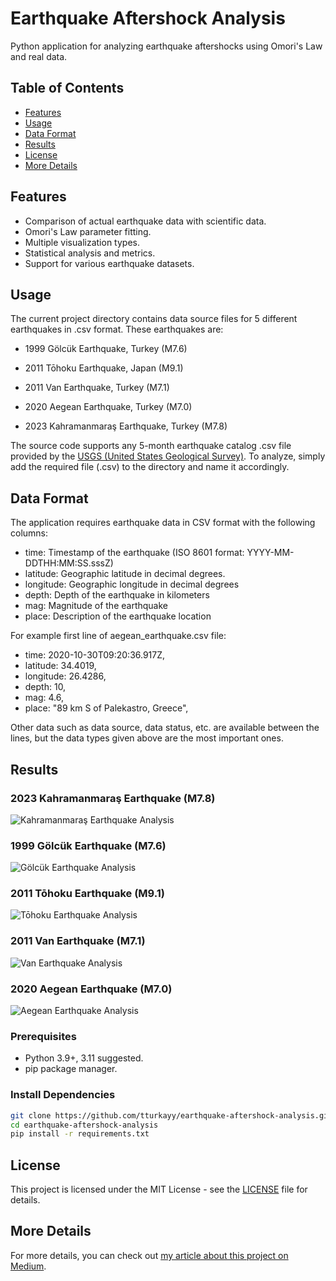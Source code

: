 # Earthquake Aftershock Analysis

Python application for analyzing earthquake aftershocks using Omori's Law and real data.

## Table of Contents
- [Features](#features)
- [Usage](#usage)
- [Data Format](#data-format)
- [Results](#results)
- [License](#license)
- [More Details](#more-details)

  
## Features
- Comparison of actual earthquake data with scientific data.
- Omori's Law parameter fitting.
- Multiple visualization types.
- Statistical analysis and metrics.
- Support for various earthquake datasets.

## Usage
The current project directory contains data source files for 5 different earthquakes in .csv format. These earthquakes are:



- 1999 Gölcük Earthquake, Turkey (M7.6)

- 2011 Tōhoku Earthquake, Japan (M9.1)

- 2011 Van Earthquake, Turkey (M7.1)

- 2020 Aegean Earthquake, Turkey (M7.0)

- 2023 Kahramanmaraş Earthquake, Turkey (M7.8)



The source code supports any 5-month earthquake catalog .csv file provided by the [USGS (United States Geological Survey)](https://earthquake.usgs.gov/earthquakes/search/). To analyze, simply add the required file (.csv) to the directory and name it accordingly.

## Data Format

The application requires earthquake data in CSV format with the following columns:

- time: Timestamp of the earthquake (ISO 8601 format: YYYY-MM-DDTHH:MM:SS.sssZ)
- latitude: Geographic latitude in decimal degrees.
- longitude: Geographic longitude in decimal degrees
- depth: Depth of the earthquake in kilometers
- mag: Magnitude of the earthquake
- place: Description of the earthquake location

For example first line of aegean_earthquake.csv file:
- time: 2020-10-30T09:20:36.917Z,
- latitude: 34.4019,
- longitude: 26.4286,
- depth: 10,
- mag: 4.6,
- place: "89 km S of Palekastro, Greece",

Other data such as data source, data status, etc. are available between the lines, but the data types given above are the most important ones.    

## Results

### 2023 Kahramanmaraş Earthquake (M7.8)
![Kahramanmaraş Earthquake Analysis](docs/omori_analysis_kahramanmaras_earthquake_results.png)

### 1999 Gölcük Earthquake (M7.6)
![Gölcük Earthquake Analysis](docs/omori_analysis_golcuk_earthquake_results.png)

### 2011 Tōhoku Earthquake (M9.1)
![Tōhoku Earthquake Analysis](docs/omori_analysis_tohoku_earthquake_results.png)

### 2011 Van Earthquake (M7.1)
![Van Earthquake Analysis](docs/omori_analysis_van_earthquake_results.png)

### 2020 Aegean Earthquake (M7.0)
![Aegean Earthquake Analysis](docs/omori_analysis_aegean_earthquake_results.png)

### Prerequisites
- Python 3.9+, 3.11 suggested.
- pip package manager.

### Install Dependencies
```bash
git clone https://github.com/tturkayy/earthquake-aftershock-analysis.git
cd earthquake-aftershock-analysis
pip install -r requirements.txt
```

## License
This project is licensed under the MIT License - see the [LICENSE](LICENSE) file for details.

## More Details
For more details, you can check out [my article about this project on Medium](https://turkayyildirim.medium.com/earthquake-aftershock-analysis-with-python-omoris-law-application-8227d6407e89).
